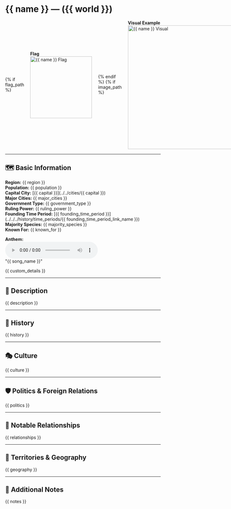 # {{ name }} — ({{ world }})

<div style="display: flex; gap: 20px; align-items: center; margin-top: 1rem; margin-bottom: 1rem;">
  {% if flag_path %}
    <div>
      <strong>Flag</strong><br />
      <img src="{{ flag_path }}" alt="{{ name }} Flag" width="200" />
    </div>
  {% endif %}
  {% if image_path %}
    <div>
      <strong>Visual Example</strong><br />
      <img src="{{ image_path }}" alt="{{ name }} Visual" width="400" />
    </div>
  {% endif %}
</div>

---

## 🗺️ Basic Information
**Region:** {{ region }}  
**Population:** {{ population }}  
**Capital City:** [{{ capital }}](../../cities/{{ capital }})  
**Major Cities:** {{ major_cities }}  
**Government Type:** {{ government_type }}  
**Ruling Power:** {{ ruling_power }}  
**Founding Time Period:** [{{ founding_time_period }}](../../../history/time_periods/{{ founding_time_period_link_name }})  
**Majority Species:** {{ majority_species }}  
**Known For:** {{ known_for }}

**Anthem:**  
<audio controls>
  <source src="{{ anthem_path }}" type="audio/mpeg">
  Your browser does not support the audio element.
</audio>  
"{{ song_name }}"  

{{ custom_details }}

---

## 🧭 Description
{{ description }}

---

## 📜 History
{{ history }}

---

## 🎭 Culture
{{ culture }}

---

## 🛡️ Politics & Foreign Relations
{{ politics }}

---

## 🔗 Notable Relationships
{{ relationships }}

---

## 🌆 Territories & Geography
{{ geography }}

---

## 🧩 Additional Notes
{{ notes }}
